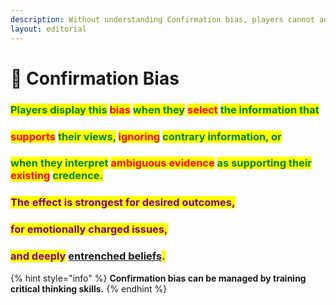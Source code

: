 ```yaml
---
description: Without understanding Confirmation bias, players cannot advance their skills.
layout: editorial
---
```


# 🤨 Confirmation Bias

### <mark style="color:green;">Players display this</mark> <mark style="color:red;">bias</mark> <mark style="color:green;">when they</mark> <mark style="color:red;">select</mark> <mark style="color:green;">the information that</mark>&#x20;

### <mark style="color:red;">supports</mark> <mark style="color:green;">their views,</mark> <mark style="color:red;">ignoring</mark> <mark style="color:green;">contrary information, or</mark>&#x20;

### <mark style="color:green;">when they interpret</mark> <mark style="color:red;">ambiguous evidence</mark> <mark style="color:green;">as supporting their</mark> <mark style="color:red;">existing</mark> <mark style="color:green;">credence.</mark>&#x20;

<mark style="color:green;"></mark>

### <mark style="color:purple;">The effect is strongest for desired outcomes,</mark>&#x20;

### <mark style="color:purple;">for emotionally charged issues,</mark>&#x20;

### <mark style="color:purple;">and deeply</mark> [entrenched beliefs](../materializing/manifesting/corruption.md)<mark style="color:purple;">.</mark>

<mark style="color:purple;"></mark>

{% hint style="info" %}
**Confirmation bias can be managed by training critical thinking skills.**
{% endhint %}

